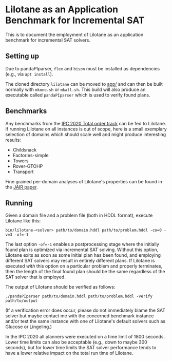 
# Lilotane as an Application Benchmark for Incremental SAT

This is to document the employment of Lilotane as an application benchmark for incremental SAT solvers.

## Setting up

Due to pandaPIparser, `flex` and `bison` must be installed as dependencies (e.g., via `apt install`).

The cloned directory `lilotane` can be moved to [app/](https://github.com/biotomas/ipasir/tree/master/app) and can then be built normally with `mkone.sh` or `mkall.sh`. This build will also produce an executable called `pandaPIparser` which is used to verify found plans.

## Benchmarks

Any benchmarks from the [IPC 2020 Total order track](https://github.com/panda-planner-dev/ipc2020-domains/tree/master/total-order) can be fed to Lilotane. If running Lilotane on all instances is out of scope, here is a small exemplary selection of domains which should scale well and might produce interesting results:

* Childsnack
* Factories-simple
* Towers
* Rover-GTOHP
* Transport

Fine grained per-domain analyses of Lilotane's properties can be found in the [JAIR paper](https://jair.org/index.php/jair/article/view/12520).

## Running

Given a domain file and a problem file (both in HDDL format), execute Lilotane like this:

`bin/lilotane-<solver> path/to/domain.hddl path/to/problem.hddl -co=0 -v=3 -of=-1`

The last option `-of=-1` enables a postprocessing stage where the initially found plan is optimized via incremental SAT solving. Without this option, Lilotane exits as soon as some initial plan has been found, and employing different SAT solvers may result in entirely different plans. If Lilotane is executed _with_ this option on a particular problem and properly terminates, then the length of the final found plan should be the same regardless of the SAT solver that is employed.

The output of Lilotane should be verified as follows:

`./pandaPIparser path/to/domain.hddl path/to/problem.hddl -verify path/to/output`

(If a verification error does occur, please do not immediately blame the SAT solver but maybe contact me with the concerned benchmark instance and/or test the same instance with one of Lilotane's default solvers such as Glucose or Lingeling.)

In the IPC 2020 all planners were executed on a time limit of 1800 seconds. Lower time limits can also be acceptable (e.g., down to maybe 300 seconds), but for lower time limits the SAT solver performance tends to have a lower relative impact on the total run time of Lilotane.
